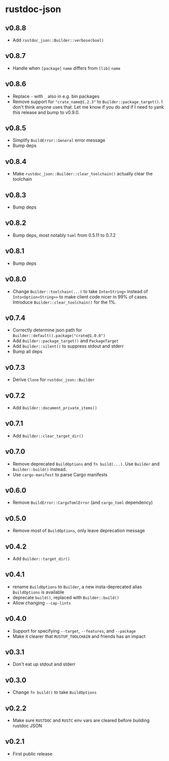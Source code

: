 # rustdoc-json

## v0.8.8
* Add `rustdoc_json::Builder::verbose(bool)`

## v0.8.7
* Handle when `[package]` `name` differs from `[lib]` `name`

## v0.8.6
* Replace `-` with `_` also in e.g. bin packages
* Remove support for `"crate_name@1.2.3"` to `Builder::package_target()`. I don't think anyone uses that. Let me know if you do and if I need to yank this release and bump to v0.9.0.

## v0.8.5
* Simplify `BuildError::General` error message
* Bump deps

## v0.8.4
* Make `rustdoc_json::Builder::clear_toolchain()` actually clear the toolchain

## v0.8.3
* Bump deps

## v0.8.2
* Bump deps, most notably `toml` from 0.5.11 to 0.7.2

## v0.8.1
* Bump deps

## v0.8.0
* Change `Builder::toolchain(...)` to take `Into<String>` instead of `Into<Option<String>>` to make client code nicer in 99% of cases. Introduce `Builder::clear_toolchain()` for the 1%.

## v0.7.4
* Correctly determine json path for `Builder::default().package("crate@1.0.0")`
* Add `Builder::package_target()` and `PackageTarget`
* Add `Builder::silent()` to suppress stdout and stderr
* Bump all deps

## v0.7.3
* Derive `Clone` for `rustdoc_json::Builder`

## v0.7.2
* Add `Builder::document_private_items()`

## v0.7.1
* Add `Builder::clear_target_dir()`

## v0.7.0
* Remove deprecated `BuildOptions` and `fn build(...)`. Use `Builder` and `Builder::build()` instead.
* Use `cargo-manifest` to parse Cargo manifests

## v0.6.0
* Remove `BuildError::CargoTomlError` (and `cargo_toml` dependency)

## v0.5.0
* Remove most of `BuildOptions`, only leave deprecation message

## v0.4.2
* Add `Builder::target_dir()`

## v0.4.1
* rename `BuildOptions` to `Builder`, a new insta-deprecated alias `BuildOptions` is available
* deprecate `build()`, replaced with `Builder::build()`
* Allow changing `--cap-lints`

## v0.4.0
* Support for specifying `--target`, `--features`, and `--package`
* Make it clearer that `RUSTUP_TOOLCHAIN` and friends has an impact

## v0.3.1
* Don't eat up stdout and stderr

## v0.3.0
* Change `fn build()` to take `BuildOptions`

## v0.2.2
* Make sure `RUSTDOC` and `RUSTC` env vars are cleared before building rustdoc JSON

## v0.2.1
* First public release

